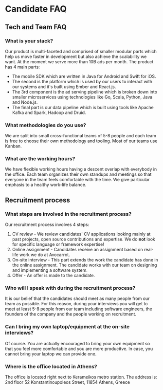 # Candidate FAQ

## Tech and Team FAQ

### What is your stack?

Our product is multi-faceted and comprised of smaller modular parts which help us move faster in development but also achieve the scalability we want. At the moment we serve more than 10B ads per month. The product has 4 main parts:

- The mobile SDK which are written in Java for Android and Swift for iOS. 
- The second is the platform which is used by our users to interact with our systems and it's built using Ember and React.js. 
- The 3rd component is the ad serving pipeline which is broken down into smaller microservices using technologies like Go, Scala, Python, Java and Node.js. 
- The final part is our data pipeline which is built using tools like Apache Kafka and Spark, Hadoop and Druid.

### What methodologies do you use?

We are split into small cross-functional teams of 5-8 people and each team is free to choose their own methodology and tooling. Most of our teams use Kanban.

### What are the working hours?

We have flexible working hours having a descent overlap with everybody in the office. Each team organizes their own standups and meetings so that everyone in the team feels comfortable with the time. We give particular emphasis to a healthy work-life balance.

## Recruitment process

### What steps are involved in the recruitment process?

Our recruitment process involves 4 steps:

1. CV review - We review candidates' CV applications looking mainly at past projects, open source contributions and expertise. We do **not** look for specific language or framework expertise!
2. Online assignment - Candidates receive an assignment based on real-life work we do at Avocarrot. 
3. On-site interview - This part extends the work the candidate has done in the online assignment. The candidate works with our team on designing and implementing a software system.
4. Offer - An offer is made to the candidate.

### Who will I speak with during the recruitment process?

It is our belief that the candidates should meet as many people from our team as possible. For this reason, during your interviews you will get to meet at least 5-8 people from our team including software engineers, the founders of the company and the people working on recruitment. 

### Can I bring my own laptop/equipment at the on-site interviews?

Of course. You are actually encouraged to bring your own equipment so that you feel more comfortable and you are more producitve. In case, you cannot bring your laptop we can provide one. 

### Where is the office located in Athens?

The office is located right next to Kerameikos metro station.
The address is: 
2nd floor
52 Konstantinoupoleos Street,
11854
Athens, Greece